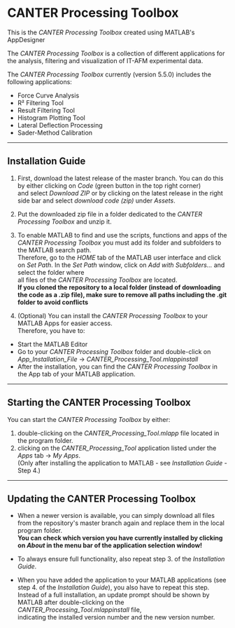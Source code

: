 # CANTER Processing Toolbox
This is the *CANTER Processing Toolbox* created using MATLAB's AppDesigner

The *CANTER Processing Toolbox* is a collection of different applications for the analysis, filtering and visualization of IT-AFM experimental data.

The *CANTER Processing Toolbox* currently (version 5.5.0) includes the following applications:
* Force Curve Analysis
* R² Filtering Tool
* Result Filtering Tool
* Histogram Plotting Tool
* Lateral Deflection Processing
* Sader-Method Calibration

---

## Installation Guide

1. First, download the latest release of the master branch. You can do this by either clicking on *Code* (green button in the top right corner)<br>
and select *Download ZIP* or by clicking on the latest release in the right side bar and select *download code (zip)* under *Assets*.

2. Put the downloaded zip file in a folder dedicated to the *CANTER Processing Toolbox* and unzip it.

3. To enable MATLAB to find and use the scripts, functions and apps of the *CANTER Processing Toolbox* you must add its folder and subfolders 
to the MATLAB search path.<br>Therefore, go to the *HOME* tab of the MATLAB user interface and click on *Set Path*.
In the *Set Path* window, click on *Add with Subfolders...* and select the folder where<br>all files of the *CANTER Processing Toolbox* are located.<br>
**If you cloned the repository to a local folder (instead of downloading the code as a .zip file), make sure to remove all paths including the .git folder to avoid conflicts**

4. (Optional) You can install the *CANTER Processing Toolbox* to your MATLAB Apps for easier access.<br>
Therefore, you have to:
* Start the MATLAB Editor
* Go to your *CANTER Processing Toolbox* folder and double-click on *App_Installation_File* -> *CANTER_Processing_Tool.mlappinstall*
* After the installation, you can find the *CANTER Processing Toolbox* in the App tab of your MATLAB application.

---

## Starting the CANTER Processing Toolbox

You can start the *CANTER Processing Toolbox* by either:
1. double-clicking on the *CANTER_Processing_Tool.mlapp* file located in the program folder.
2. clicking on the *CANTER_Processing_Tool* application listed under the *Apps* tab -> *My Apps*.<br>
(Only after installing the application to MATLAB - see *Installation Guide* - Step 4.)

---

## Updating the CANTER Processing Toolbox

* When a newer version is available, you can simply download all files from the repository's master branch again and replace them in the local program folder.<br>
  **You can check which version you have currently installed by clicking on _About_ in the menu bar of the application selection window!**

* To always ensure full functionality, also repeat step 3. of the *Installation Guide*.

* When you have added the application to your MATLAB applications (see step 4. of the *Installation Guide*), you also have to repeat this step.<br>
Instead of a full installation, an update prompt should be shown by MATLAB after double-clicking on the *CANTER_Processing_Tool.mlappinstall* file,<br>indicating the installed version number and the new version number.